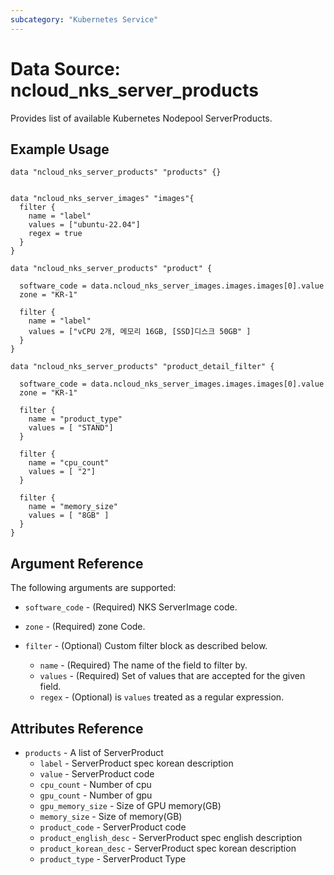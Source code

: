 ```yaml
---
subcategory: "Kubernetes Service"
---
```



# Data Source: ncloud_nks_server_products

Provides list of available Kubernetes Nodepool ServerProducts.

## Example Usage

```hcl
data "ncloud_nks_server_products" "products" {}


data "ncloud_nks_server_images" "images"{
  filter {
    name = "label"
    values = ["ubuntu-22.04"]
    regex = true
  }
}

data "ncloud_nks_server_products" "product" {

  software_code = data.ncloud_nks_server_images.images.images[0].value
  zone = "KR-1"

  filter {
    name = "label"
    values = ["vCPU 2개, 메모리 16GB, [SSD]디스크 50GB" ]
  }
}

data "ncloud_nks_server_products" "product_detail_filter" {

  software_code = data.ncloud_nks_server_images.images.images[0].value
  zone = "KR-1"

  filter {
    name = "product_type"
    values = [ "STAND"]
  }

  filter {
    name = "cpu_count"
    values = [ "2"]
  }

  filter {
    name = "memory_size"
    values = [ "8GB" ]
  }
}

```

## Argument Reference

The following arguments are supported:

* `software_code` - (Required) NKS ServerImage code.
* `zone` - (Required) zone Code.

* `filter` - (Optional) Custom filter block as described below.
  * `name` - (Required) The name of the field to filter by.
  * `values` - (Required) Set of values that are accepted for the given field.
  * `regex` - (Optional) is `values` treated as a regular expression.

## Attributes Reference

* `products` - A list of ServerProduct
  * `label` - ServerProduct spec korean description
  * `value` - ServerProduct code
  * `cpu_count` - Number of cpu
  * `gpu_count` - Number of gpu
  * `gpu_memory_size` - Size of GPU memory(GB)
  * `memory_size` - Size of memory(GB)
  * `product_code` -  ServerProduct code
  * `product_english_desc` - ServerProduct spec english description
  * `product_korean_desc` - ServerProduct spec korean description
  * `product_type` - ServerProduct Type